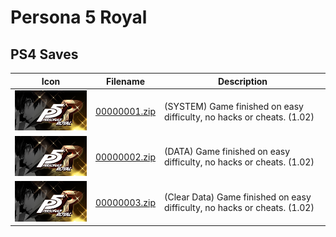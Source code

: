 # Persona 5 Royal

## PS4 Saves

| Icon | Filename | Description |
|------|----------|-------------|
| ![Persona 5 Royal](icon0.png) | [00000001.zip](00000001.zip) | (SYSTEM) Game finished on easy difficulty, no hacks or cheats. (1.02) |
| ![Persona 5 Royal](icon0.png) | [00000002.zip](00000002.zip) | (DATA) Game finished on easy difficulty, no hacks or cheats. (1.02) |
| ![Persona 5 Royal](icon0.png) | [00000003.zip](00000003.zip) | (Clear Data) Game finished on easy difficulty, no hacks or cheats. (1.02) |
